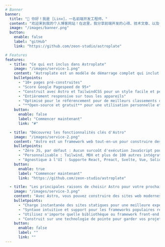 ```yaml
---
# Banner
banner:
  title: "👋 你好！我是 [Linx]，一名前端开发工程师。"
  content: "欢迎来到我的个人博客网站！在这里，我分享前端开发的心得、技术文章、以及个人项目。作为一名对代码与设计充满热情的开发者，我始终致力于构建高质量、用户友好的应用程序和网页体验。"
  image: "/images/banner.png"
  button:
    enable: false
    label: "gitHub"
    link: "https://github.com/zeon-studio/astroplate"

# Features
features:
  - title: "Ce qui est inclus dans Astroplate"
    image: "/images/service-1.png"
    content: "Astroplate est un modèle de démarrage complet qui inclut tout ce dont vous avez besoin pour démarrer votre projet Astro. Ce qui est inclus dans Astroplate"
    bulletpoints:
      - "10+ pages pré-construites"
      - "Score Google Pagespeed de 95+"
      - "Construit avec Astro et TailwindCSS pour un style facile et personnalisable"
      - "Entièrement responsive sur tous les appareils"
      - "Optimisé pour le référencement pour de meilleurs classements dans les moteurs de recherche"
      - "**Open-source et gratuit** pour une utilisation personnelle et commerciale"
    button:
      enable: false
      label: "Commencer maintenant"
      link: "#"

  - title: "Découvrez les fonctionnalités clés d'Astro"
    image: "/images/service-2.png"
    content: "Astro est un framework web tout-en-un pour construire des sites web rapides et centrés sur le contenu. Il offre une gamme de fonctionnalités excitantes pour les développeurs et les créateurs de sites web. Certaines des fonctionnalités clés sont :"
    bulletpoints:
      - "Zéro JS, par défaut : Aucun surcoût d'exécution JavaScript pour vous ralentir."
      - "Personnalisable : Tailwind, MDX et plus de 100 autres intégrations au choix."
      - "Agnostique à l'UI : Supporte React, Preact, Svelte, Vue, Solid, Lit et plus encore."
    button:
      enable: true
      label: "Commencer maintenant"
      link: "https://github.com/zeon-studio/astroplate"

  - title: "Les principales raisons de choisir Astro pour votre prochain projet"
    image: "/images/service-3.png"
    content: "Avec Astro, vous pouvez construire des sites web modernes et centrés sur le contenu sans sacrifier la performance ou la facilité d'utilisation."
    bulletpoints:
      - "Charge instantanée des sites statiques pour une meilleure expérience utilisateur et SEO."
      - "Syntaxe intuitive et support pour les frameworks populaires rendent l'apprentissage et l'utilisation d'Astro un jeu d'enfant."
      - "Utilisez n'importe quelle bibliothèque ou framework front-end, ou construisez des composants personnalisés, pour tout type de projet."
      - "Construit sur une technologie de pointe pour garder vos projets à jour avec les dernières normes web."
    button:
      enable: false
      label: ""
      link: ""
---
```

